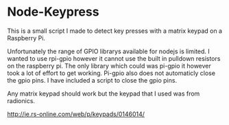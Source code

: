 # Node-Keypress

This is a small script I made to detect key presses with a matrix keypad on a Raspberry Pi.

Unfortunately the range of GPIO librarys available for nodejs is limited. I wanted to use rpi-gpio however it cannot use the built in pulldown resistors on the raspberry pi. The only library which could was pi-gpio it however took a lot of effort to get working. Pi-gpio also does not automaticly close the gpio pins. I have included a script to close the gpio pins.

Any matrix keypad should work but the keypad that I used was from radionics. 

http://ie.rs-online.com/web/p/keypads/0146014/